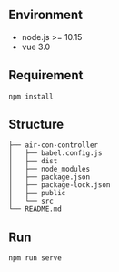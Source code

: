 ## Environment

* node.js >= 10.15
* vue 3.0

## Requirement

`npm install`

## Structure

```
├── air-con-controller
│   ├── babel.config.js
│   ├── dist
│   ├── node_modules
│   ├── package.json
│   ├── package-lock.json
│   ├── public
│   └── src
└── README.md
```

## Run

`npm run serve`

